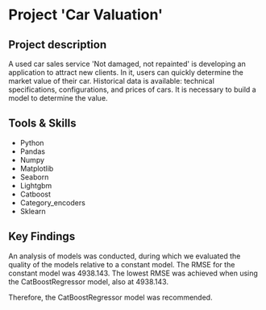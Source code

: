 # Project 'Car Valuation'

## Project description 
A used car sales service 'Not damaged, not repainted' is developing an application to attract new clients. In it, users can quickly determine the market value of their car. Historical data is available: technical specifications, configurations, and prices of cars. It is necessary to build a model to determine the value.

## Tools & Skills
* Python
* Pandas
* Numpy
* Matplotlib
* Seaborn
* Lightgbm
* Catboost
* Category_encoders
* Sklearn

## Key Findings

An analysis of models was conducted, during which we evaluated the quality of the models relative to a constant model. The RMSE for the constant model was 4938.143. The lowest RMSE was achieved when using the CatBoostRegressor model, also at 4938.143.

Therefore, the CatBoostRegressor model was recommended.
